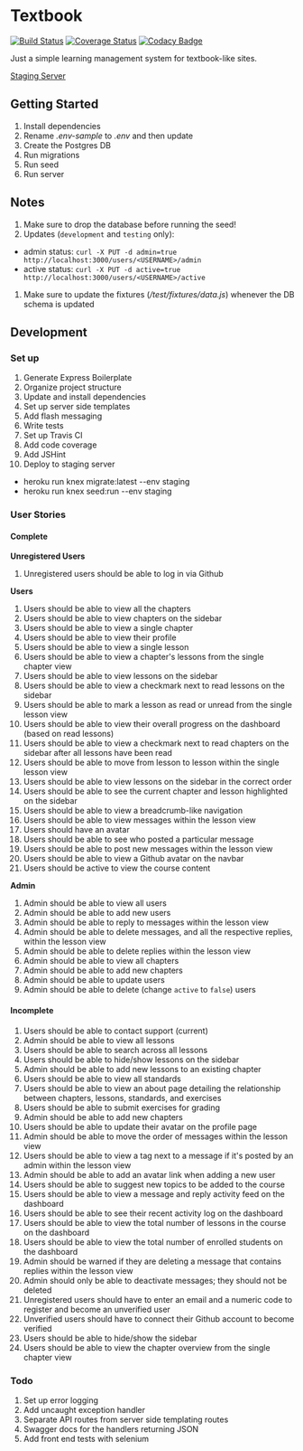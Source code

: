 # Textbook

[![Build Status](https://travis-ci.org/mjhea0/textbook.svg?branch=master)](https://travis-ci.org/mjhea0/textbook)
[![Coverage Status](https://coveralls.io/repos/github/mjhea0/textbook/badge.svg?branch=master)](https://coveralls.io/github/mjhea0/textbook?branch=master)
[![Codacy Badge](https://api.codacy.com/project/badge/Grade/752d6403c16544b4aef8dca5ed6c2bb5)](https://www.codacy.com/app/hermanmu/textbook?utm_source=github.com&amp;utm_medium=referral&amp;utm_content=mjhea0/textbook&amp;utm_campaign=Badge_Grade)

Just a simple learning management system for textbook-like sites.

[Staging Server](http://textbook-lms.herokuapp.com/)

## Getting Started

1. Install dependencies
1. Rename *.env-sample* to *.env* and then update
1. Create the Postgres DB
1. Run migrations
1. Run seed
1. Run server

## Notes

1. Make sure to drop the database before running the seed!
1. Updates (`development` and `testing` only):
  - admin status: `curl -X PUT -d admin=true http://localhost:3000/users/<USERNAME>/admin`
  - active status: `curl -X PUT -d active=true http://localhost:3000/users/<USERNAME>/active`
1. Make sure to update the fixtures (*/test/fixtures/data.js*) whenever the DB schema is updated

## Development

### Set up

1. Generate Express Boilerplate
1. Organize project structure
1. Update and install dependencies
1. Set up server side templates
1. Add flash messaging
1. Write tests
1. Set up Travis CI
1. Add code coverage
1. Add JSHint
1. Deploy to staging server
  - heroku run knex migrate:latest --env staging
  - heroku run knex seed:run --env staging

### User Stories

#### Complete

**Unregistered Users**

1. Unregistered users should be able to log in via Github

**Users**

1. Users should be able to view all the chapters
1. Users should be able to view chapters on the sidebar
1. Users should be able to view a single chapter
1. Users should be able to view their profile
1. Users should be able to view a single lesson
1. Users should be able to view a chapter's lessons from the single chapter view
1. Users should be able to view lessons on the sidebar
1. Users should be able to view a checkmark next to read lessons on the sidebar
1. Users should be able to mark a lesson as read or unread from the single lesson view
1. Users should be able to view their overall progress on the dashboard (based on read lessons)
1. Users should be able to view a checkmark next to read chapters on the sidebar after all lessons have been read
1. Users should be able to move from lesson to lesson within the single lesson view
1. Users should be able to view lessons on the sidebar in the correct order
1. Users should be able to see the current chapter and lesson highlighted on the sidebar
1. Users should be able to view a breadcrumb-like navigation
1. Users should be able to view messages within the lesson view
1. Users should have an avatar
1. Users should be able to see who posted a particular message
1. Users should be able to post new messages within the lesson view
1. Users should be able to view a Github avatar on the navbar
1. Users should be active to view the course content

**Admin**

1. Admin should be able to view all users
1. Admin should be able to add new users
1. Admin should be able to reply to messages within the lesson view
1. Admin should be able to delete messages, and all the respective replies, within the lesson view
1. Admin should be able to delete replies within the lesson view
1. Admin should be able to view all chapters
1. Admin should be able to add new chapters
1. Admin should be able to update users
1. Admin should be able to delete (change `active` to `false`) users

#### Incomplete

1. Users should be able to contact support (current)
1. Admin should be able to view all lessons
1. Users should be able to search across all lessons
1. Users should be able to hide/show lessons on the sidebar
1. Admin should be able to add new lessons to an existing chapter
1. Users should be able to view all standards
1. Users should be able to view an about page detailing the relationship between chapters, lessons, standards, and exercises
1. Users should be able to submit exercises for grading
1. Admin should be able to add new chapters
1. Users should be able to update their avatar on the profile page
1. Admin should be able to move the order of messages within the lesson view
1. Users should be able to view a tag next to a message if it's posted by an admin within the lesson view
1. Admin should be able to add an avatar link when adding a new user
1. Users should be able to suggest new topics to be added to the course
1. Users should be able to view a message and reply activity feed on the dashboard
1. Users should be able to see their recent activity log on the dashboard
1. Users should be able to view the total number of lessons in the course on the dashboard
1. Users should be able to view the total number of enrolled students on the dashboard
1. Admin should be warned if they are deleting a message that contains replies within the lesson view
1. Admin should only be able to deactivate messages; they should not be deleted
1. Unregistered users should have to enter an email and a numeric code to register and become an unverified user
1. Unverified users should have to connect their Github account to become verified
1. Users should be able to hide/show the sidebar
1. Users should be able to view the chapter overview from the single chapter view

### Todo

1. Set up error logging
1. Add uncaught exception handler
1. Separate API routes from server side templating routes
1. Swagger docs for the handlers returning JSON
1. Add front end tests with selenium

